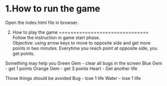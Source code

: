 1.How to run the game
===============================
Open the index.html file in browser.

2. How to play the game
===============================
Follow the instruction in game start phase.  
Objective: using arrow keys to move to opposite side and get more points in two minutes. Everytime you reach point at opposite side, you get points.  
  
Something may help you
Green Gem - clear all bugs in the screen
Blue Gem - get 1 points
Orange Gem - get 3 points
Heart - Get another life

Those things should be avoided
Bug - lose 1 life
Water - lose 1 life
